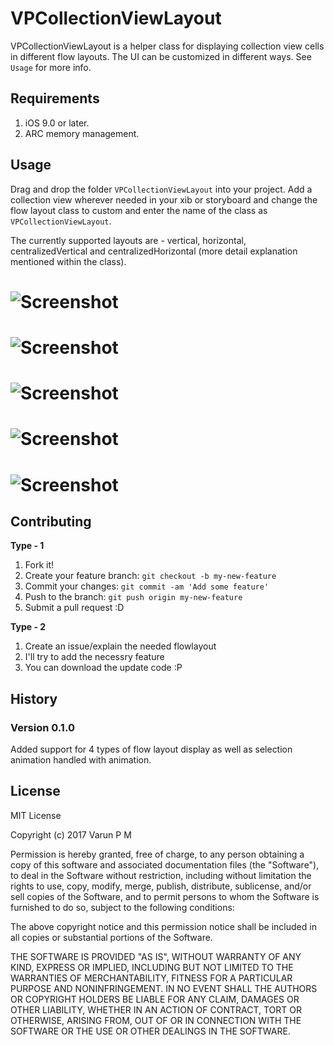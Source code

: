 # VPCollectionViewLayout

VPCollectionViewLayout is a helper class for displaying collection view cells in different flow layouts. The UI can be customized in different ways. See `Usage` for more info.

## Requirements

1. iOS 9.0 or later.
2. ARC memory management.

## Usage

Drag and drop the folder `VPCollectionViewLayout` into your project. Add a collection view wherever needed in your xib or storyboard and change the flow layout class to custom and enter the name of the class as `VPCollectionViewLayout`.

The currently supported layouts are - vertical, horizontal, centralizedVertical and centralizedHorizontal (more detail explanation mentioned within the class).


# ![Screenshot](/Vertical.png)
# ![Screenshot](/Horizontal.png)
# ![Screenshot](/CentralizedVertical.png)
# ![Screenshot](/CentralizedHorizontal.png)
# ![Screenshot](/VerticalSelected.png)

## Contributing
**Type - 1**

1. Fork it!
2. Create your feature branch: `git checkout -b my-new-feature`
3. Commit your changes: `git commit -am 'Add some feature'`
4. Push to the branch: `git push origin my-new-feature`
5. Submit a pull request :D

**Type - 2**

1. Create an issue/explain the needed flowlayout
2. I'll try to add the necessry feature
3. You can download the update code :P

## History

### Version 0.1.0

Added support for 4 types of flow layout display as well as selection animation handled with animation.


## License
MIT License

Copyright (c) 2017 Varun P M

Permission is hereby granted, free of charge, to any person obtaining a copy
of this software and associated documentation files (the "Software"), to deal
in the Software without restriction, including without limitation the rights
to use, copy, modify, merge, publish, distribute, sublicense, and/or sell
copies of the Software, and to permit persons to whom the Software is
furnished to do so, subject to the following conditions:

The above copyright notice and this permission notice shall be included in all
copies or substantial portions of the Software.

THE SOFTWARE IS PROVIDED "AS IS", WITHOUT WARRANTY OF ANY KIND, EXPRESS OR
IMPLIED, INCLUDING BUT NOT LIMITED TO THE WARRANTIES OF MERCHANTABILITY,
FITNESS FOR A PARTICULAR PURPOSE AND NONINFRINGEMENT. IN NO EVENT SHALL THE
AUTHORS OR COPYRIGHT HOLDERS BE LIABLE FOR ANY CLAIM, DAMAGES OR OTHER
LIABILITY, WHETHER IN AN ACTION OF CONTRACT, TORT OR OTHERWISE, ARISING FROM,
OUT OF OR IN CONNECTION WITH THE SOFTWARE OR THE USE OR OTHER DEALINGS IN THE
SOFTWARE.

